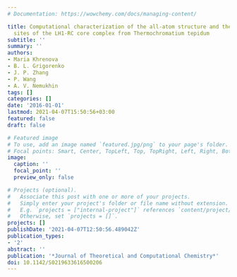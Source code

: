 ```yaml
---
# Documentation: https://wowchemy.com/docs/managing-content/

title: Computational characterization of the all-atom structure and the calcium binding
  sites of the LH1-RC core complex from Thermochromatium tepidum
subtitle: ''
summary: ''
authors:
- Maria Khrenova
- B. L. Grigorenko
- J. P. Zhang
- P. Wang
- A. V. Nemukhin
tags: []
categories: []
date: '2016-01-01'
lastmod: 2021-04-07T15:50:56+03:00
featured: false
draft: false

# Featured image
# To use, add an image named `featured.jpg/png` to your page's folder.
# Focal points: Smart, Center, TopLeft, Top, TopRight, Left, Right, BottomLeft, Bottom, BottomRight.
image:
  caption: ''
  focal_point: ''
  preview_only: false

# Projects (optional).
#   Associate this post with one or more of your projects.
#   Simply enter your project's folder or file name without extension.
#   E.g. `projects = ["internal-project"]` references `content/project/deep-learning/index.md`.
#   Otherwise, set `projects = []`.
projects: []
publishDate: '2021-04-07T12:50:56.489042Z'
publication_types:
- '2'
abstract: ''
publication: '*Journal of Theoretical and Computational Chemistry*'
doi: 10.1142/S0219633616500206
---
```

